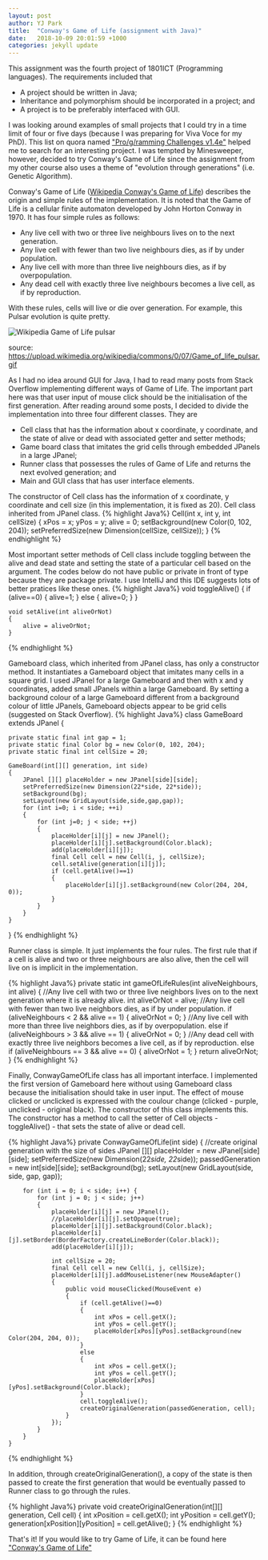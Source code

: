 ```yaml
---
layout: post
author: YJ Park
title:  "Conway's Game of Life (assignment with Java)"
date:   2018-10-09 20:01:59 +1000
categories: jekyll update
---
```

This assignment was the fourth project of 1801ICT (Programming languages). The requirements included that
* A project should be written in Java;
* Inheritance and polymorphism should be incorporated in a project; and
* A project is to be preferably interfaced with GUI.

I was looking around examples of small projects that I could try in a time limit of four or five days (because I was preparing for Viva Voce for my PhD).
This list on quora named ["Pro/g/ramming Challenges v1.4e"](https://www.quora.com/What-are-some-small-projects-I-could-do-using-Java) helped me to search for an interesting project.
I was tempted by Minesweeper, however, decided to try Conway's Game of Life since the assignment from my other course also uses a theme of "evolution through generations" (i.e. Genetic Algorithm).

Conway's Game of Life ([Wikipedia Conway's Game of Life](https://en.wikipedia.org/wiki/Conway%27s_Game_of_Life)) describes the origin and simple rules of the implementation. It is noted that the Game of Life is a cellular finite automaton developed by John Horton Conway in 1970. It has four simple rules as follows:
* Any live cell with two or three live neighbours lives on to the next generation.
* Any live cell with fewer than two live neighbours dies, as if by under population.
* Any live cell with more than three live neighbours dies, as if by overpopulation.
* Any dead cell with exactly three live neighbours becomes a live cell, as if by reproduction.

With these rules, cells will live or die over generation. For example, this Pulsar evolution is quite pretty. 

![Wikipedia Game of Life pulsar](https://upload.wikimedia.org/wikipedia/commons/0/07/Game_of_life_pulsar.gif)

source: https://upload.wikimedia.org/wikipedia/commons/0/07/Game_of_life_pulsar.gif

As I had no idea around GUI for Java, I had to read many posts from Stack Overflow implementing different ways of Game of Life. The important part here was that user input of mouse click should be the initialisation of the first generation. After reading around some posts, I decided to divide the implementation into three four different classes. They are
* Cell class that has the information about x coordinate, y coordinate, and the state of alive or dead with associated getter and setter methods;
* Game board class that imitates the grid cells through embedded JPanels in a large JPanel;
* Runner class that possesses the rules of Game of Life and returns the next evolved generation; and
* Main and GUI class that has user interface elements.

The constructor of Cell class has the information of x coordinate, y coordinate and cell size (in this implementation, it is fixed as 20). Cell class inherited from JPanel class.
{% highlight  Java%}
Cell(int x, int y, int cellSize)
    {
        xPos = x;
        yPos = y;
        alive = 0;
        setBackground(new Color(0, 102, 204));
        setPreferredSize(new Dimension(cellSize, cellSize));
    }
{% endhighlight %}

Most important setter methods of Cell class include toggling between the alive and dead state and setting the state of a particular cell based on the argument.
The codes below do not have public or private in front of type because they are package private. I use IntelliJ and this IDE suggests lots of better pratices like these ones.
{% highlight  Java%}
    void toggleAlive()
    {
        if (alive==0)
        {
            alive=1;
        }
        else
        {
            alive=0;
        }
    }

    void setAlive(int aliveOrNot)
    {
        alive = aliveOrNot;
    }
{% endhighlight %}

Gameboard class, which inherited from JPanel class, has only a constructor method. It instantiates a Gameboard object that imitates many cells in a square grid.
I used JPanel for a large Gameboard and then with x and y coordinates, added small JPanels within a large Gameboard.
By setting a background colour of a large Gameboard different from a background colour of little JPanels, Gameboard objects appear to be grid cells (suggested on Stack Overflow).
{% highlight  Java%}
class GameBoard extends JPanel {

    private static final int gap = 1;
    private static final Color bg = new Color(0, 102, 204);
    private static final int cellSize = 20;

    GameBoard(int[][] generation, int side)
    {
        JPanel [][] placeHolder = new JPanel[side][side];
        setPreferredSize(new Dimension(22*side, 22*side));
        setBackground(bg);
        setLayout(new GridLayout(side,side,gap,gap));
        for (int i=0; i < side; ++i)
        {
            for (int j=0; j < side; ++j)
            {
                placeHolder[i][j] = new JPanel();
                placeHolder[i][j].setBackground(Color.black);
                add(placeHolder[i][j]);
                final Cell cell = new Cell(i, j, cellSize);
                cell.setAlive(generation[i][j]);
                if (cell.getAlive()==1)
                {
                    placeHolder[i][j].setBackground(new Color(204, 204, 0));
                }
            }
        }
    }
}
{% endhighlight %}

Runner class is simple. It just implements the four rules. The first rule that if a cell is alive and two or three neighbours are also alive, then the cell will live on is implicit in the implementation.

{% highlight  Java%}
    private static int gameOfLifeRules(int aliveNeighbours, int alive)
    {
        //Any live cell with two or three live neighbors lives on to the next generation where it is already alive.
        int aliveOrNot = alive;
        //Any live cell with fewer than two live neighbors dies, as if by under population.
        if (aliveNeighbours < 2 && alive == 1)
        {
            aliveOrNot = 0;
        }
        //Any live cell with more than three live neighbors dies, as if by overpopulation.
        else if (aliveNeighbours > 3 && alive == 1)
        {
            aliveOrNot = 0;
        }
        //Any dead cell with exactly three live neighbors becomes a live cell, as if by reproduction.
        else if (aliveNeighbours == 3 && alive == 0)
        {
            aliveOrNot = 1;
        }
        return aliveOrNot;
    }
{% endhighlight %}

Finally, ConwayGameOfLife class has all important interface. I implemented the first version of Gameboard here without using Gameboard class because the initialisation should take in user input.
The effect of mouse clicked or unclicked is expressed with the coulour change (clicked - purple, unclicked - original black). The constructor of this class implements this.
The constructor has a method to call the setter of Cell objects - toggleAlive() - that sets the state of alive or dead cell. 

{% highlight  Java%}
    private ConwayGameOfLife(int side)
    {
        //create original generation with the size of sides
        JPanel [][] placeHolder = new JPanel[side][side];
        setPreferredSize(new Dimension(22*side, 22*side));
        passedGeneration = new int[side][side];
        setBackground(bg);
        setLayout(new GridLayout(side, side, gap, gap));

        for (int i = 0; i < side; i++) {
            for (int j = 0; j < side; j++)
            {
                placeHolder[i][j] = new JPanel();
                //placeHolder[i][j].setOpaque(true);
                placeHolder[i][j].setBackground(Color.black);
                placeHolder[i][j].setBorder(BorderFactory.createLineBorder(Color.black));
                add(placeHolder[i][j]);

                int cellSize = 20;
                final Cell cell = new Cell(i, j, cellSize);
                placeHolder[i][j].addMouseListener(new MouseAdapter()
                {
                    public void mouseClicked(MouseEvent e)
                    {
                        if (cell.getAlive()==0)
                        {
                            int xPos = cell.getX();
                            int yPos = cell.getY();
                            placeHolder[xPos][yPos].setBackground(new Color(204, 204, 0));
                        }
                        else
                        {
                            int xPos = cell.getX();
                            int yPos = cell.getY();
                            placeHolder[xPos][yPos].setBackground(Color.black);
                        }
                        cell.toggleAlive();
                        createOriginalGeneration(passedGeneration, cell);
                    }
                });
            }
        }
    }
{% endhighlight %}

In addition, through createOriginalGeneration(), a copy of the state is then passed to create the first generation that would be eventually passed to Runner class to go through the rules.

{% highlight  Java%}
    private void createOriginalGeneration(int[][] generation, Cell cell)
    {
        int xPosition = cell.getX();
        int yPosition = cell.getY();
        generation[xPosition][yPosition] = cell.getAlive();
    }
{% endhighlight %}

That's it!
If you would like to try Game of Life, it can be found here ["Conway's Game of Life"](https://bitbucket.org/YJAJ/1801ict_project_4/src/master )